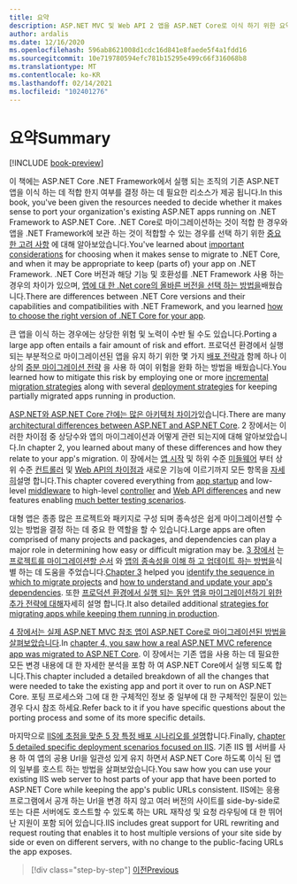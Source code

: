 ```yaml
---
title: 요약
description: ASP.NET MVC 및 Web API 2 앱을 ASP.NET Core로 이식 하기 위한 요약 및 주요 내용 집합입니다.
author: ardalis
ms.date: 12/16/2020
ms.openlocfilehash: 596ab8621008d1cdc16d841e8faede5f4a1fdd16
ms.sourcegitcommit: 10e719780594efc781b15295e499c66f316068b8
ms.translationtype: MT
ms.contentlocale: ko-KR
ms.lasthandoff: 02/14/2021
ms.locfileid: "102401276"
---
```

# <a name="summary"></a><span data-ttu-id="b31b5-103">요약</span><span class="sxs-lookup"><span data-stu-id="b31b5-103">Summary</span></span>

[!INCLUDE [book-preview](../../../includes/book-preview.md)]

<span data-ttu-id="b31b5-104">이 책에는 ASP.NET Core .NET Framework에서 실행 되는 조직의 기존 ASP.NET 앱을 이식 하는 데 적합 한지 여부를 결정 하는 데 필요한 리소스가 제공 됩니다.</span><span class="sxs-lookup"><span data-stu-id="b31b5-104">In this book, you've been given the resources needed to decide whether it makes sense to port your organization's existing ASP.NET apps running on .NET Framework to ASP.NET Core.</span></span> <span data-ttu-id="b31b5-105">.NET Core로 마이그레이션하는 것이 적합 한 경우와 앱을 .NET Framework에 보관 하는 것이 적합할 수 있는 경우를 선택 하기 위한 [중요 한 고려 사항](migration-considerations.md) 에 대해 알아보았습니다.</span><span class="sxs-lookup"><span data-stu-id="b31b5-105">You've learned about [important considerations](migration-considerations.md) for choosing when it makes sense to migrate to .NET Core, and when it may be appropriate to keep (parts of) your app on .NET Framework.</span></span> <span data-ttu-id="b31b5-106">.NET Core 버전과 해당 기능 및 호환성를 .NET Framework 사용 하는 경우의 차이가 있으며, [앱에 대 한 .Net core의 올바른 버전을 선택 하는 방법을](choose-net-core-version.md)배웠습니다.</span><span class="sxs-lookup"><span data-stu-id="b31b5-106">There are differences between .NET Core versions and their capabilities and compatibilities with .NET Framework, and you learned [how to choose the right version of .NET Core for your app](choose-net-core-version.md).</span></span>

<span data-ttu-id="b31b5-107">큰 앱을 이식 하는 경우에는 상당한 위험 및 노력이 수반 될 수도 있습니다.</span><span class="sxs-lookup"><span data-stu-id="b31b5-107">Porting a large app often entails a fair amount of risk and effort.</span></span> <span data-ttu-id="b31b5-108">프로덕션 환경에서 실행 되는 부분적으로 마이그레이션된 앱을 유지 하기 위한 몇 가지 [배포 전략과](deployment-strategies.md) 함께 하나 이상의 [증분 마이그레이션 전략](incremental-migration-strategies.md) 을 사용 하 여이 위험을 완화 하는 방법을 배웠습니다.</span><span class="sxs-lookup"><span data-stu-id="b31b5-108">You learned how to mitigate this risk by employing one or more [incremental migration strategies](incremental-migration-strategies.md) along with several [deployment strategies](deployment-strategies.md) for keeping partially migrated apps running in production.</span></span>

<span data-ttu-id="b31b5-109">[ASP.NET와 ASP.NET Core 간에는 많은 아키텍처 차이가](architectural-differences.md)있습니다.</span><span class="sxs-lookup"><span data-stu-id="b31b5-109">There are many [architectural differences between ASP.NET and ASP.NET Core](architectural-differences.md).</span></span> <span data-ttu-id="b31b5-110">2 장에서는 이러한 차이점 중 상당수와 앱의 마이그레이션과 어떻게 관련 되는지에 대해 알아보았습니다.</span><span class="sxs-lookup"><span data-stu-id="b31b5-110">In chapter 2, you learned about many of these differences and how they relate to your app's migration.</span></span> <span data-ttu-id="b31b5-111">이 장에서는 [앱 시작](app-startup-differences.md) 및 하위 수준 [미들웨어](middleware-modules-handlers.md) 부터 상위 수준 [컨트롤러](controller-differences.md) 및 [Web API의 차이점과](webapi-differences.md) 새로운 기능에 이르기까지 모든 항목을 [자세히](testing-differences.md)설명 합니다.</span><span class="sxs-lookup"><span data-stu-id="b31b5-111">This chapter covered everything from [app startup](app-startup-differences.md) and low-level [middleware](middleware-modules-handlers.md) to high-level [controller](controller-differences.md) and [Web API differences](webapi-differences.md) and new features enabling [much better testing scenarios](testing-differences.md).</span></span>

<span data-ttu-id="b31b5-112">대형 앱은 종종 많은 프로젝트와 패키지로 구성 되며 종속성은 쉽게 마이그레이션할 수 있는 방법을 결정 하는 데 중요 한 역할을 할 수 있습니다.</span><span class="sxs-lookup"><span data-stu-id="b31b5-112">Large apps are often comprised of many projects and packages, and dependencies can play a major role in determining how easy or difficult migration may be.</span></span> <span data-ttu-id="b31b5-113">[3 장에서](migrate-large-solutions.md) 는 [프로젝트를 마이그레이션할 순서](identify-migration-sequence.md) 와 [앱의 종속성을 이해 하 고 업데이트 하는 방법을](understand-update-dependencies.md)식별 하는 데 도움을 주었습니다.</span><span class="sxs-lookup"><span data-stu-id="b31b5-113">[Chapter 3](migrate-large-solutions.md) helped you [identify the sequence in which to migrate projects](identify-migration-sequence.md) and [how to understand and update your app's dependencies](understand-update-dependencies.md).</span></span> <span data-ttu-id="b31b5-114">또한 [프로덕션 환경에서 실행 되는 동안 앱을 마이그레이션하기 위한 추가 전략에 대해](strategies-migrating-in-production.md)자세히 설명 합니다.</span><span class="sxs-lookup"><span data-stu-id="b31b5-114">It also detailed additional [strategies for migrating apps while keeping them running in production](strategies-migrating-in-production.md).</span></span>

<span data-ttu-id="b31b5-115">[4 장에서는 실제 ASP.NET MVC 참조 앱이 ASP.NET Core로 마이그레이션된 방법을 살펴보았습니다](example-migration-eshop.md).</span><span class="sxs-lookup"><span data-stu-id="b31b5-115">In [chapter 4, you saw how a real ASP.NET MVC reference app was migrated to ASP.NET Core](example-migration-eshop.md).</span></span> <span data-ttu-id="b31b5-116">이 장에서는 기존 앱을 사용 하는 데 필요한 모든 변경 내용에 대 한 자세한 분석을 포함 하 여 ASP.NET Core에서 실행 되도록 합니다.</span><span class="sxs-lookup"><span data-stu-id="b31b5-116">This chapter included a detailed breakdown of all the changes that were needed to take the existing app and port it over to run on ASP.NET Core.</span></span> <span data-ttu-id="b31b5-117">포팅 프로세스와 그에 대 한 구체적인 정보 중 일부에 대 한 구체적인 질문이 있는 경우 다시 참조 하세요.</span><span class="sxs-lookup"><span data-stu-id="b31b5-117">Refer back to it if you have specific questions about the porting process and some of its more specific details.</span></span>

<span data-ttu-id="b31b5-118">마지막으로 [IIS에 초점을 맞춘 5 장 특정 배포 시나리오를 설명](deployment-scenarios.md)합니다.</span><span class="sxs-lookup"><span data-stu-id="b31b5-118">Finally, [chapter 5 detailed specific deployment scenarios focused on IIS](deployment-scenarios.md).</span></span> <span data-ttu-id="b31b5-119">기존 IIS 웹 서버를 사용 하 여 앱의 공용 Url을 일관성 있게 유지 하면서 ASP.NET Core 하도록 이식 된 앱의 일부를 호스트 하는 방법을 살펴보았습니다.</span><span class="sxs-lookup"><span data-stu-id="b31b5-119">You saw how you can use your existing IIS web server to host parts of your app that have been ported to ASP.NET Core while keeping the app's public URLs consistent.</span></span> <span data-ttu-id="b31b5-120">IIS에는 응용 프로그램에서 공개 하는 Url을 변경 하지 않고 여러 버전의 사이트를 side-by-side로 또는 다른 서버에도 호스트할 수 있도록 하는 URL 재작성 및 요청 라우팅에 대 한 뛰어난 지원이 포함 되어 있습니다.</span><span class="sxs-lookup"><span data-stu-id="b31b5-120">IIS includes great support for URL rewriting and request routing that enables it to host multiple versions of your site side by side or even on different servers, with no change to the public-facing URLs the app exposes.</span></span>

>[!div class="step-by-step"]
>[<span data-ttu-id="b31b5-121">이전</span><span class="sxs-lookup"><span data-stu-id="b31b5-121">Previous</span></span>](deployment-scenarios.md)
